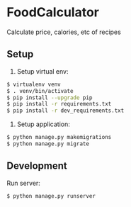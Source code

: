 # FoodCalculator
Calculate price, calories, etc of recipes

## Setup
1. Setup virtual env:
```bash
$ virtualenv venv
$ . venv/bin/activate
$ pip install --upgrade pip
$ pip install -r requirements.txt
$ pip install -r dev_requirements.txt
```
1. Setup application:
```bash
$ python manage.py makemigrations
$ python manage.py migrate
```

## Development
Run server:
```bash
$ python manage.py runserver
```
